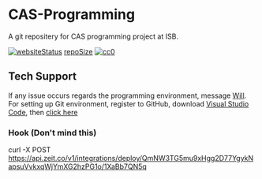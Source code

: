 # CAS-Programming

A git repositery for CAS programming project at ISB. 

[![websiteStatus](https://img.shields.io/website?down_message=Down&label=Website&up_color=blue&up_message=Up&url=https%3A%2F%2Fcas-programming.now.sh%2F)](https://cas-programming.now.sh/)
[repoSize](https://img.shields.io/github/repo-size/616659/CAS-Programming?color=lightblue)
[![cc0](https://img.shields.io/github/license/616659/CAS-Programming?color=lightgrey&label=License)](https://github.com/616659/CAS-Programming/blob/master/LICENSE) 

## Tech Support 
If any issue occurs regards the programming environment, message [Will](https://www.facebook.com/will.mefmg.9). 
For setting up Git environment, register to GitHub, download [Visual Studio Code](https://code.visualstudio.com/), then [click here](https://drive.google.com/file/d/1dGC4mo08EoykKVhqnBuuDi4vChA0Scvd/view?usp=sharing)

### Hook (Don't mind this)
curl -X POST https://api.zeit.co/v1/integrations/deploy/QmNW3TG5mu9xHgg2D77YgykNapsuVvkxqWjYmXG2hzPG1o/1XaBb7QN5q
